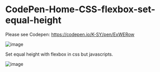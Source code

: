 # CodePen-Home-CSS-flexbox-set-equal-height

Please see Codepen: https://codepen.io/K-SY/pen/ExWERow

![image](https://user-images.githubusercontent.com/63223781/121280560-18080700-c909-11eb-969b-105641ca8afd.png)

Set equal height with flexbox in css but javascripts.

![image](https://user-images.githubusercontent.com/63223781/121281193-1c80ef80-c90a-11eb-85f4-f4bf376f38b1.png)
